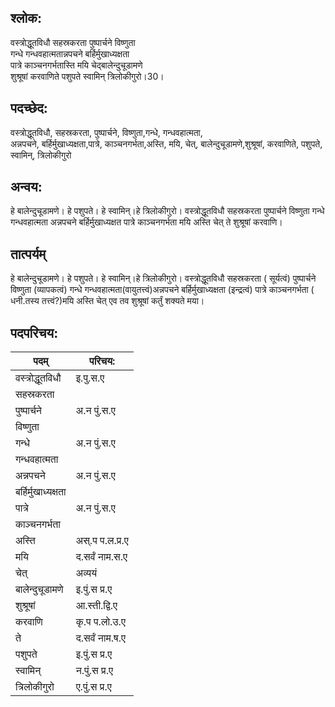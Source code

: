## श्लोक:

वस्त्रोद्धूतविधौ सहस्रकरता पुष्पार्चने विष्णुता  
गन्धे गन्धवहात्मतान्नपचने बर्हिर्मुखाध्यक्षता  
पात्रे काञ्चनगर्भतास्ति मयि चेद्बालेन्दुचूडामणे  
शुश्रूषां करवाणिते पशुपते स्वामिन् त्रिलोकीगुरो।30।  

## पदच्छेद:

वस्त्रोद्धूतविधौ, सहस्रकरता, पुष्पार्चने, विष्णुता,गन्धे, गन्धवहात्मता,  
अन्नपचने, बर्हिर्मुखाध्यक्षता,पात्रे, काञ्चनगर्भता,अस्ति, मयि, चेत्,   बालेन्दुचूडामणे,शुश्रूषां, करवाणिते, पशुपते, स्वामिन्, त्रिलोकीगुरो  

## अन्वय:

हे बालेन्दुचूडामणे। हे पशुपते। हे स्वामिन्।हे त्रिलोकीगुरो। वस्त्रोद्धूतविधौ   सहस्रकरता पुष्पार्चने विष्णुता गन्धे गन्धवहात्मता अन्नपचने बर्हिर्मुखाध्यक्षत   पात्रे काञ्चनगर्भता मयि अस्ति चेत् ते शुश्रूषां करवाणि।  

## तात्पर्यम्

हे बालेन्दुचूडामणे। हे पशुपते। हे स्वामिन्।हे त्रिलोकीगुरो। वस्त्रोद्धूतविधौ   सहस्रकरता ( सूर्यत्वं) पुष्पार्चने विष्णुता (व्यापकत्वं) गन्धे   गन्धवहात्मता(वायुतत्त्वं)अन्नपचने बर्हिर्मुखाध्यक्षता (इन्द्रत्वं) पात्रे   काञ्चनगर्भता ( धनी.तस्य तत्त्वं?)मयि अस्ति चेत् एव तव शुश्रूषां कर्तुं शक्यते मया।

## पदपरिचय:

पदम्|परिचय:
----|-----------
वस्त्रोद्धूतविधौ|इ.पु.स.ए  
सहस्रकरता|  
पुष्पार्चने|अ.न पुं.स.ए  
विष्णुता|  
गन्धे|अ.न पुं.स.ए  
गन्धवहात्मता|  
अन्नपचने|अ.न पुं.स.ए  
बर्हिर्मुखाध्यक्षता|  
पात्रे|अ.न पुं.स.ए  
काञ्चनगर्भता|  
अस्ति|अस्.प  प.ल.प्र.ए  
मयि|द.सर्वं नाम.स.ए  
चेत्|अव्ययं  
बालेन्दुचूडामणे|इ.पुं.स प्र.ए  
शुश्रूषां|आ.स्ती.द्वि.ए  
करवाणि|कृ.प प.लो.उ.ए  
ते|द.सर्वं नाम.ष.ए  
पशुपते|इ.पुं.स प्र.ए  
स्वामिन्|न.पुं.स प्र.ए  
त्रिलोकीगुरो|ए.पुं.स प्र.ए  
